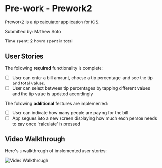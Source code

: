 # Pre-work - Prework2

Prework2 is a tip calculator application for iOS.

Submitted by: Mathew Soto

Time spent: 2 hours spent in total

## User Stories

The following **required** functionality is complete:

* [ ] User can enter a bill amount, choose a tip percentage, and see the tip and total values.
* [ ] User can select between tip percentages by tapping different values and the tip value is updated accordingly

The following **additional** features are implemented:

* [ ] User can indicate how many people are paying for the bill
* [ ] App segues into a new screen displaying how much each person needs to pay once 'calculate' is pressed

## Video Walkthrough

Here's a walkthrough of implemented user stories:

<img src='https://i.imgur.com/xnIdQY8.gif' title='Video Walkthrough' width='' alt='Video Walkthrough' />
